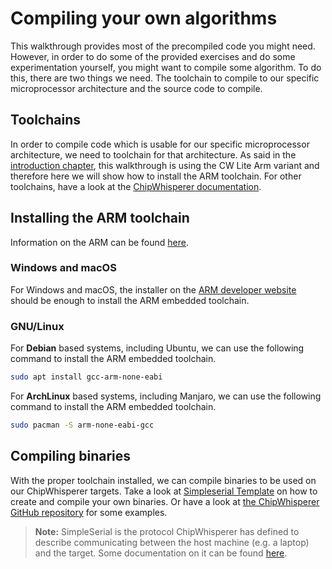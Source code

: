 # Compiling your own algorithms

This walkthrough provides most of the precompiled code you might need. However,
in order to do some of the provided exercises and do some experimentation
yourself, you might want to compile some algorithm. To do this, there are two
things we need. The toolchain to compile to our specific microprocessor
architecture and the source code to compile.

## Toolchains

In order to compile code which is usable for our specific microprocessor
architecture, we need to toolchain for that architecture. As said in the
[introduction chapter](../intro.md), this walkthrough is using the CW Lite Arm
variant and therefore here we will show how to install the ARM toolchain. For
other toolchains, have a look at the [ChipWhisperer
documentation](https://chipwhisperer.readthedocs.io/en/latest/prerequisites.html#compilers).

## Installing the ARM toolchain

Information on the ARM can be found
[here](https://developer.arm.com/tools-and-software/open-source-software/developer-tools/gnu-toolchain/gnu-rm/downloads).

### Windows and macOS

For Windows and macOS, the installer on the [ARM developer
website](https://developer.arm.com/tools-and-software/open-source-software/developer-tools/gnu-toolchain/gnu-rm/downloads)
should be enough to install the ARM embedded toolchain.

### GNU/Linux

For __Debian__ based systems, including Ubuntu, we can use the following command
to install the ARM embedded toolchain.

```bash
sudo apt install gcc-arm-none-eabi
```

For __ArchLinux__ based systems, including Manjaro, we can use the following
command to install the ARM embedded toolchain.

```bash
sudo pacman -S arm-none-eabi-gcc
```

## Compiling binaries

With the proper toolchain installed, we can compile binaries to be used on our
ChipWhisperer targets. Take a look at [Simpleserial
Template](https://github.com/coastalwhite/simpleserial-c-template) on how to
create and compile your own binaries. Or have a look at [the ChipWhisperer
GitHub
repository](https://github.com/newaetech/chipwhisperer/tree/develop/hardware/victims/firmware)
for some examples.

> __Note:__ SimpleSerial is the protocol ChipWhisperer has defined to describe
> communicating between the host machine (e.g. a laptop) and the target. Some
> documentation on it can be found
> [here](https://chipwhisperer.readthedocs.io/en/latest/simpleserial.html).
